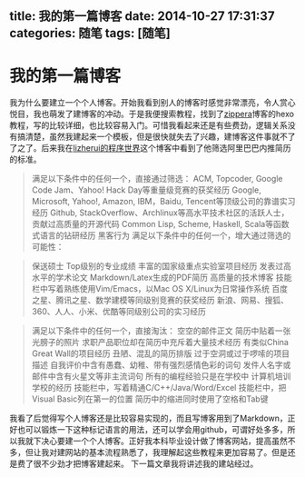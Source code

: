 title: 我的第一篇博客
date: 2014-10-27 17:31:37
categories: 随笔
tags: [随笔] 
---
# 我的第一篇博客
我为什么要建立一个个人博客。开始我看到别人的博客时感觉非常漂亮，令人赏心悦目，我也萌发了建博客的冲动。于是我便搜索教程，找到了[zippera](http://zipperary.com/categories/hexo/)博客的hexo教程，写的比较详细，也比较容易入门。可惜我看起来还是有些费劲，逻辑关系没有搞清楚，虽然我建起来一个模板，但是很快就失去了兴趣，建博客这件事就不了了之了。后来我在[lizherui的程序世界](http://www.lizherui.com/pages/2013/08/25/filter_resume.html)这个博客中看到了他筛选阿里巴巴内推简历的标准。
> 满足以下条件中的任何一个，直接通过筛选：
> ACM, Topcoder, Google Code Jam、Yahoo! Hack Day等重量级竞赛的获奖经历
Google, Microsoft, Yahoo!, Amazon, IBM，Baidu, Tencent等顶级公司的靠谱实习经历
Github, StackOverflow、Archlinux等高水平技术社区的活跃人士，贡献过高质量的开源代码
Common Lisp, Scheme, Haskell, Scala等函数式语言的钻研经历
黑客行为
满足以下条件中的任何一个，增大通过筛选的可能性：

> 保送硕士
Top级别的专业成绩
丰富的国家级重点实验室项目经历
发表过高水平的学术论文
Markdown/Latex生成的PDF简历
高质量的技术博客
技能栏中写着熟练使用Vim/Emacs，以Mac OS X/Linux为日常操作系统
百度之星、腾讯之星、数学建模等同级别竞赛的获奖经历
新浪、网易、搜狐、360、人人、小米、优酷等同级别公司的实习经历

> 满足以下条件中的任何一个，直接淘汰：
空空的邮件正文
简历中贴着一张光膀子的照片
求职产品职位却在简历中充斥着大量技术经历
有类似China Great Wall的项目经历
丑陋、混乱的简历排版
过于空洞或过于啰嗦的项目描述
自我评价中含有愚蠢、幼稚、带有强烈感情色彩的词句
发件人名字或邮件中含有火星文等非主流词句
所有的编程经验只是在学校中
计算机培训学校的经历
技能栏中，写着精通C/C++/Java/Word/Excel
技能栏中，把Visual Basic列在第一的位置
简历中的缩进同时使用了空格和Tab键

我看了后觉得写个人博客还是比较容易实现的，而且写博客用到了Markdown，正好也可以锻炼一下这种标记语言的用法，还可以学会用github，可谓好处多多，所以我就下决心要建一个个人博客。正好我本科毕业设计做了博客网站，提高虽然不多，但让我对建网站的基本流程熟悉了，我理解起这些教程来更加容易了。但是还是费了很不少劲才把博客建起来。
下一篇文章我将讲述我的建站经过。


